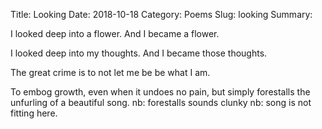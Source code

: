Title: Looking
Date: 2018-10-18
Category: Poems
Slug: looking
Summary:

<div class="post-poem">
I looked deep
into a flower.
And I became
a flower.

I looked deep 
into my thoughts.
And I became
those thoughts.

The great crime 
is to not let me
be
be what I am.

To embog
growth,
even 
when it undoes
no pain,
but simply forestalls
the unfurling
of a beautiful song.
nb: forestalls sounds clunky
nb: song is not fitting here.
</div>

